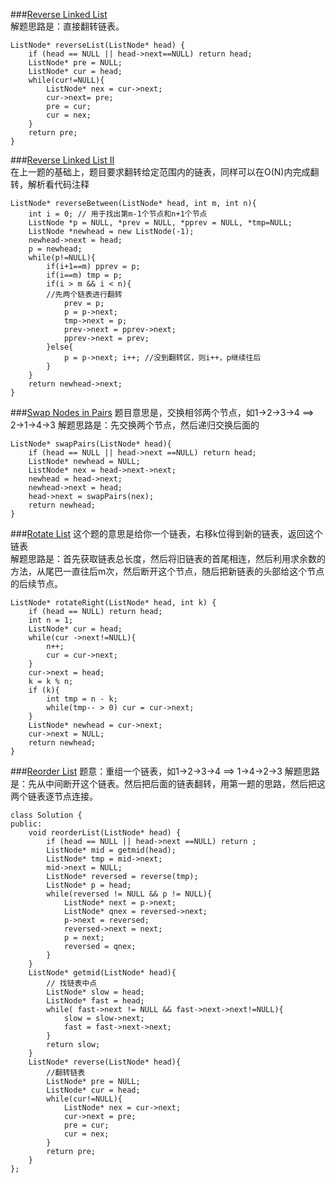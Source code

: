 ###[Reverse Linked List](https://leetcode.com/problems/reverse-linked-list/)  
解题思路是：直接翻转链表。

```
ListNode* reverseList(ListNode* head) {
    if (head == NULL || head->next==NULL) return head;
    ListNode* pre = NULL;
    ListNode* cur = head;
    while(cur!=NULL){
        ListNode* nex = cur->next;
        cur->next= pre;
        pre = cur;
        cur = nex;
    }
    return pre;
}
```

###[Reverse Linked List II](https://leetcode.com/problems/reverse-linked-list-ii/)  
在上一题的基础上，题目要求翻转给定范围内的链表，同样可以在O(N)内完成翻转，解析看代码注释

```
ListNode* reverseBetween(ListNode* head, int m, int n){
	int i = 0; // 用于找出第m-1个节点和n+1个节点
	ListNode *p = NULL, *prev = NULL, *pprev = NULL, *tmp=NULL;
	ListNode *newhead = new ListNode(-1);
	newhead->next = head;
	p = newhead;
	while(p!=NULL){
		if(i+1==m) pprev = p;
		if(i==m) tmp = p;
		if(i > m && i < n){
		//先两个链表进行翻转
			prev = p;
			p = p->next;
			tmp->next = p;
			prev->next = pprev->next;
			pprev->next = prev;
		}else{
			p = p->next; i++; //没到翻转区，则i++，p继续往后
		}
	}
	return newhead->next;
}
```

###[Swap Nodes in Pairs](https://leetcode.com/problems/swap-nodes-in-pairs/)
题目意思是，交换相邻两个节点，如1->2->3->4 ==> 2->1->4->3
解题思路是：先交换两个节点，然后递归交换后面的

```
ListNode* swapPairs(ListNode* head){
	if (head == NULL || head->next ==NULL) return head;
	ListNode* newhead = NULL;
	ListNode* nex = head->next->next;
	newhead = head->next;
	newhead->next = head;
	head->next = swapPairs(nex);
	return newhead;
}
```
###[Rotate List](https://leetcode.com/problems/rotate-list/)
这个题的意思是给你一个链表，右移k位得到新的链表，返回这个链表  
解题思路是：首先获取链表总长度，然后将旧链表的首尾相连，然后利用求余数的方法，从尾巴一直往后m次，然后断开这个节点，随后把新链表的头部给这个节点的后续节点。

```
ListNode* rotateRight(ListNode* head, int k) {
    if (head == NULL) return head;
    int n = 1;
    ListNode* cur = head;
    while(cur ->next!=NULL){
        n++;
        cur = cur->next;
    }
    cur->next = head;
    k = k % n;
    if (k){
        int tmp = n - k;
        while(tmp-- > 0) cur = cur->next;
    }
    ListNode* newhead = cur->next;
    cur->next = NULL;
    return newhead;
}
```
###[Reorder List](https://leetcode.com/problems/reorder-list/)
题意：重组一个链表，如1->2->3->4  ==> 1->4->2->3
解题思路是：先从中间断开这个链表。然后把后面的链表翻转，用第一题的思路，然后把这两个链表逐节点连接。

```
class Solution {
public:
    void reorderList(ListNode* head) {
        if (head == NULL || head->next ==NULL) return ;
        ListNode* mid = getmid(head);
        ListNode* tmp = mid->next;
        mid->next = NULL;
        ListNode* reversed = reverse(tmp);
        ListNode* p = head;
        while(reversed != NULL && p != NULL){
            ListNode* next = p->next;
            ListNode* qnex = reversed->next;
            p->next = reversed;
            reversed->next = next;
            p = next;
            reversed = qnex;
        }        
    }
    ListNode* getmid(ListNode* head){
    	// 找链表中点
        ListNode* slow = head;
        ListNode* fast = head;
        while( fast->next != NULL && fast->next->next!=NULL){
            slow = slow->next;
            fast = fast->next->next;
        }
        return slow;
    }
    ListNode* reverse(ListNode* head){
    	//翻转链表
        ListNode* pre = NULL;
        ListNode* cur = head;
        while(cur!=NULL){
            ListNode* nex = cur->next;
            cur->next = pre;
            pre = cur;
            cur = nex;
        }
        return pre;
    }
};
```
